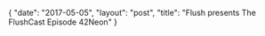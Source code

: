 {
   "date": "2017-05-05",
   "layout": "post",
   "title": "Flush presents The FlushCast Episode 42Neon"
}

